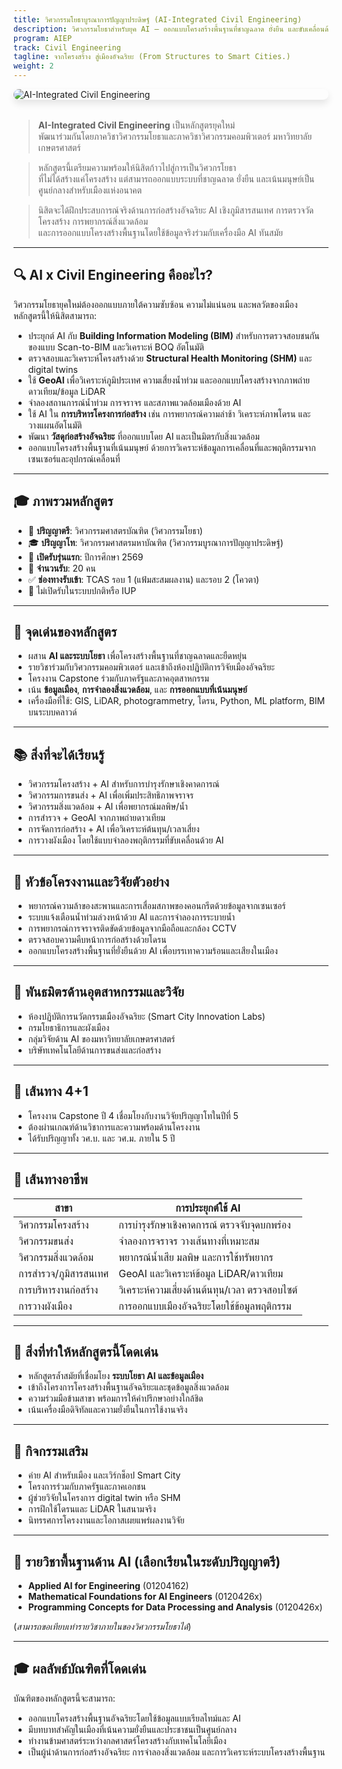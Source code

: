 ```yaml
---
title: วิศวกรรมโยธาบูรณาการปัญญาประดิษฐ์ (AI-Integrated Civil Engineering)
description: วิศวกรรมโยธาสำหรับยุค AI — ออกแบบโครงสร้างพื้นฐานที่ชาญฉลาด ยั่งยืน และขับเคลื่อนด้วยข้อมูล
program: AIEP
track: Civil Engineering
tagline: จากโครงสร้าง สู่เมืองอัจฉริยะ (From Structures to Smart Cities.)
weight: 2
---
```


<img src="/img/banners/civil-hero.png"
     alt="AI-Integrated Civil Engineering"
     style="max-width: 100%; height: auto; margin: 0 0 2rem 0; border-radius: 1rem; box-shadow: 0 6px 12px rgba(0,0,0,0.1); display: block;" />

> **AI-Integrated Civil Engineering** เป็นหลักสูตรยุคใหม่  
> พัฒนาร่วมกันโดยภาควิชาวิศวกรรมโยธาและภาควิชาวิศวกรรมคอมพิวเตอร์ มหาวิทยาลัยเกษตรศาสตร์

> หลักสูตรนี้เตรียมความพร้อมให้นิสิตก้าวไปสู่การเป็นวิศวกรโยธา  
> ที่ไม่ได้สร้างแค่โครงสร้าง แต่สามารถออกแบบระบบที่ชาญฉลาด ยั่งยืน และเน้นมนุษย์เป็นศูนย์กลางสำหรับเมืองแห่งอนาคต

> นิสิตจะได้ฝึกประสบการณ์จริงด้านการก่อสร้างอัจฉริยะ AI เชิงภูมิสารสนเทศ การตรวจวัดโครงสร้าง การพยากรณ์สิ่งแวดล้อม  
> และการออกแบบโครงสร้างพื้นฐานโดยใช้ข้อมูลจริงร่วมกับเครื่องมือ AI ทันสมัย

---

## 🔍 AI x Civil Engineering คืออะไร?

วิศวกรรมโยธายุคใหม่ต้องออกแบบภายใต้ความซับซ้อน ความไม่แน่นอน และพลวัตของเมือง  
หลักสูตรนี้ให้นิสิตสามารถ:

- ประยุกต์ AI กับ **Building Information Modeling (BIM)** สำหรับการตรวจสอบชนกันของแบบ Scan-to-BIM และวิเคราะห์ BOQ อัตโนมัติ  
- ตรวจสอบและวิเคราะห์โครงสร้างด้วย **Structural Health Monitoring (SHM)** และ digital twins  
- ใช้ **GeoAI** เพื่อวิเคราะห์ภูมิประเทศ ความเสี่ยงน้ำท่วม และออกแบบโครงสร้างจากภาพถ่ายดาวเทียม/ข้อมูล LiDAR  
- จำลองสถานการณ์น้ำท่วม การจราจร และสภาพแวดล้อมเมืองด้วย AI  
- ใช้ AI ใน **การบริหารโครงการก่อสร้าง** เช่น การพยากรณ์ความล่าช้า วิเคราะห์ภาพโดรน และวางแผนอัตโนมัติ  
- พัฒนา **วัสดุก่อสร้างอัจฉริยะ** ที่ออกแบบโดย AI และเป็นมิตรกับสิ่งแวดล้อม  
- ออกแบบโครงสร้างพื้นฐานที่เน้นมนุษย์ ด้วยการวิเคราะห์ข้อมูลการเคลื่อนที่และพฤติกรรมจากเซนเซอร์และอุปกรณ์เคลื่อนที่

---

## 🎓 ภาพรวมหลักสูตร

- 🏫 **ปริญญาตรี**: วิศวกรรมศาสตรบัณฑิต (วิศวกรรมโยธา)  
- 🎓 **ปริญญาโท**: วิศวกรรมศาสตรมหาบัณฑิต (วิศวกรรมบูรณาการปัญญาประดิษฐ์)  
- 📅 **เปิดรับรุ่นแรก**: ปีการศึกษา 2569  
- 👥 **จำนวนรับ**: 20 คน  
- ✅ **ช่องทางรับเข้า**: TCAS รอบ 1 (แฟ้มสะสมผลงาน) และรอบ 2 (โควตา)  
- 🚫 ไม่เปิดรับในระบบปกติหรือ IUP

---

## 🧠 จุดเด่นของหลักสูตร

- ผสาน **AI และระบบโยธา** เพื่อโครงสร้างพื้นฐานที่ชาญฉลาดและยืดหยุ่น  
- รายวิชาร่วมกับวิศวกรรมคอมพิวเตอร์ และเข้าถึงห้องปฏิบัติการวิจัยเมืองอัจฉริยะ  
- โครงงาน Capstone ร่วมกับภาครัฐและภาคอุตสาหกรรม  
- เน้น **ข้อมูลเมือง**, **การจำลองสิ่งแวดล้อม**, และ **การออกแบบที่เน้นมนุษย์**  
- เครื่องมือที่ใช้: GIS, LiDAR, photogrammetry, โดรน, Python, ML platform, BIM บนระบบคลาวด์

---

## 📚 สิ่งที่จะได้เรียนรู้

- วิศวกรรมโครงสร้าง + AI สำหรับการบำรุงรักษาเชิงคาดการณ์  
- วิศวกรรมการขนส่ง + AI เพื่อเพิ่มประสิทธิภาพจราจร  
- วิศวกรรมสิ่งแวดล้อม + AI เพื่อพยากรณ์มลพิษ/น้ำ  
- การสำรวจ + GeoAI จากภาพถ่ายดาวเทียม  
- การจัดการก่อสร้าง + AI เพื่อวิเคราะห์ต้นทุน/เวลาเสี่ยง  
- การวางผังเมือง โดยใช้แบบจำลองพฤติกรรมที่ขับเคลื่อนด้วย AI

---

## 🧪 หัวข้อโครงงานและวิจัยตัวอย่าง

- พยากรณ์ความล้าของสะพานและการเสื่อมสภาพของคอนกรีตด้วยข้อมูลจากเซนเซอร์  
- ระบบแจ้งเตือนน้ำท่วมล่วงหน้าด้วย AI และการจำลองการระบายน้ำ  
- การพยากรณ์การจราจรติดขัดด้วยข้อมูลจากมือถือและกล้อง CCTV  
- ตรวจสอบความคืบหน้าการก่อสร้างด้วยโดรน  
- ออกแบบโครงสร้างพื้นฐานที่ยั่งยืนด้วย AI เพื่อบรรเทาความร้อนและเสียงในเมือง

---

## 🤝 พันธมิตรด้านอุตสาหกรรมและวิจัย

- ห้องปฏิบัติการนวัตกรรมเมืองอัจฉริยะ (Smart City Innovation Labs)  
- กรมโยธาธิการและผังเมือง  
- กลุ่มวิจัยด้าน AI ของมหาวิทยาลัยเกษตรศาสตร์  
- บริษัทเทคโนโลยีด้านการขนส่งและก่อสร้าง

---

## 🔄 เส้นทาง 4+1

- โครงงาน Capstone ปี 4 เชื่อมโยงกับงานวิจัยปริญญาโทในปีที่ 5  
- ต้องผ่านเกณฑ์ด้านวิชาการและความพร้อมด้านโครงงาน  
- ได้รับปริญญาทั้ง วศ.บ. และ วศ.ม. ภายใน 5 ปี

---

## 🧭 เส้นทางอาชีพ

| สาขา                         | การประยุกต์ใช้ AI                            |
|------------------------------|----------------------------------------------|
| วิศวกรรมโครงสร้าง           | การบำรุงรักษาเชิงคาดการณ์ ตรวจจับจุดบกพร่อง  |
| วิศวกรรมขนส่ง                | จำลองการจราจร วางเส้นทางที่เหมาะสม          |
| วิศวกรรมสิ่งแวดล้อม          | พยากรณ์น้ำเสีย มลพิษ และการใช้ทรัพยากร       |
| การสำรวจ/ภูมิสารสนเทศ       | GeoAI และวิเคราะห์ข้อมูล LiDAR/ดาวเทียม     |
| การบริหารงานก่อสร้าง         | วิเคราะห์ความเสี่ยงด้านต้นทุน/เวลา ตรวจสอบไซต์ |
| การวางผังเมือง               | การออกแบบเมืองอัจฉริยะโดยใช้ข้อมูลพฤติกรรม  |

---

## 🌟 สิ่งที่ทำให้หลักสูตรนี้โดดเด่น

- หลักสูตรล้ำสมัยที่เชื่อมโยง **ระบบโยธา AI และข้อมูลเมือง**  
- เข้าถึงโครงการโครงสร้างพื้นฐานอัจฉริยะและชุดข้อมูลสิ่งแวดล้อม  
- ความร่วมมือข้ามสาขา พร้อมการให้คำปรึกษาอย่างใกล้ชิด  
- เน้นเครื่องมือดิจิทัลและความยั่งยืนในการใช้งานจริง

---

## 🎒 กิจกรรมเสริม

- ค่าย AI สำหรับเมือง และเวิร์กช็อป Smart City  
- โครงการร่วมกับภาครัฐและภาคเอกชน  
- ผู้ช่วยวิจัยในโครงการ digital twin หรือ SHM  
- การฝึกใช้โดรนและ LiDAR ในสนามจริง  
- นิทรรศการโครงงานและโอกาสเผยแพร่ผลงานวิจัย

---

## 🧩 รายวิชาพื้นฐานด้าน AI (เลือกเรียนในระดับปริญญาตรี)

- **Applied AI for Engineering** (01204162)  
- **Mathematical Foundations for AI Engineers** (0120426x)  
- **Programming Concepts for Data Processing and Analysis** (0120426x)

(*สามารถขอเทียบเท่ารายวิชาภายในของวิศวกรรมโยธาได้*)

---

## 🎓 ผลลัพธ์บัณฑิตที่โดดเด่น

บัณฑิตของหลักสูตรนี้จะสามารถ:

- ออกแบบโครงสร้างพื้นฐานอัจฉริยะโดยใช้ข้อมูลแบบเรียลไทม์และ AI  
- มีบทบาทสำคัญในเมืองที่เน้นความยั่งยืนและประชาชนเป็นศูนย์กลาง  
- ทำงานข้ามศาสตร์ระหว่างกลศาสตร์โครงสร้างกับเทคโนโลยีเมือง  
- เป็นผู้นำด้านการก่อสร้างอัจฉริยะ การจำลองสิ่งแวดล้อม และการวิเคราะห์ระบบโครงสร้างพื้นฐาน
